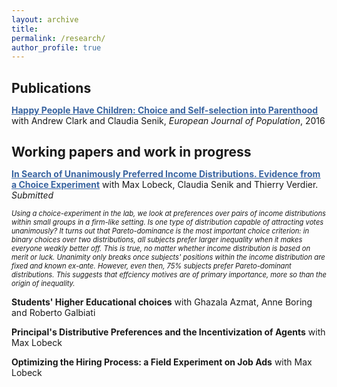 ```yaml
---
layout: archive
title: 
permalink: /research/
author_profile: true
---
```

<h1 style="font-size:150%;">Publications</h1>

<u><b><a href='https://link.springer.com/article/10.1007/s10680-016-9389-x' style="color:rgb(57, 100, 160);" >Happy People Have Children: Choice and Self-selection into Parenthood</a></b></u>
with Andrew Clark and Claudia Senik, <i>European Journal of Population</i>, 2016

<h1 style="font-size:150%;">Working papers and work in progress</h1>

<u><b><a href='https://sophiecetre.github.io//files/In search of unanimously preferred income distributions.pdf' style="color:rgb(57, 100, 160);" >In Search of Unanimously Preferred Income Distributions. Evidence from a Choice Experiment</a></b></u>
with Max Lobeck, Claudia Senik and Thierry Verdier. <i>Submitted</i>

<p style="font-size:80%;"><i> Using a choice-experiment in the lab, we look at preferences over pairs of income distributions
within small groups in a firm-like setting. Is one type of distribution capable of attracting votes
unanimously? It turns out that Pareto-dominance is the most important choice criterion: in
binary choices over two distributions, all subjects prefer larger inequality when it makes everyone
weakly better off. This is true, no matter whether income distribution is based on merit or luck.
Unanimity only breaks once subjects' positions within the income distribution are fixed and
known ex-ante. However, even then, 75% subjects prefer Pareto-dominant distributions. This
suggests that effciency motives are of primary importance, more so than the origin of inequality.</i></p>

<b>Students' Higher Educational choices</b>
with Ghazala Azmat, Anne Boring and Roberto Galbiati

<b>Principal's Distributive Preferences and the Incentivization of Agents</b>
with Max Lobeck

<b>Optimizing the Hiring Process: a Field Experiment on Job Ads</b> 
with Max Lobeck
